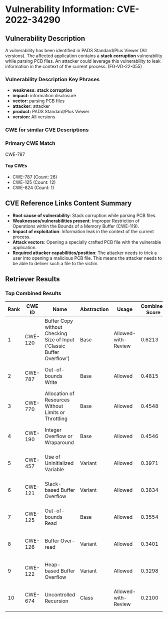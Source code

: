 # Vulnerability Information: CVE-2022-34290

## Vulnerability Description
A vulnerability has been identified in PADS Standard/Plus Viewer (All versions). The affected application contains a **stack corruption** vulnerability while parsing PCB files. An attacker could leverage this vulnerability to leak information in the context of the current process. (FG-VD-22-055)

### Vulnerability Description Key Phrases
- **weakness:** **stack corruption**
- **impact:** information disclosure
- **vector:** parsing PCB files
- **attacker:** attacker
- **product:** PADS Standard/Plus Viewer
- **version:** All versions

### CWE for similar CVE Descriptions
### Primary CWE Match
CWE-787

#### Top CWEs
- CWE-787 (Count: 26)
- CWE-125 (Count: 12)
- CWE-824 (Count: 1)

## CVE Reference Links Content Summary
- **Root cause of vulnerability**: Stack corruption while parsing PCB files.
- **Weaknesses/vulnerabilities present**: Improper Restriction of Operations within the Bounds of a Memory Buffer (CWE-119).
- **Impact of exploitation**: Information leak in the context of the current process.
- **Attack vectors**: Opening a specially crafted PCB file with the vulnerable application.
- **Required attacker capabilities/position**: The attacker needs to trick a user into opening a malicious PCB file. This means the attacker needs to be able to deliver such a file to the victim.

## Retriever Results

### Top Combined Results

| Rank | CWE ID | Name | Abstraction | Usage | Combined Score | Retrievers | Individual Scores |
|------|--------|------|-------------|-------|---------------|------------|-------------------|
| 1 | CWE-120 | Buffer Copy without Checking Size of Input ('Classic Buffer Overflow') | Base | Allowed-with-Review | 0.6213 | dense, sparse, graph | dense: 0.500, sparse: 0.160, graph: 0.865 |
| 2 | CWE-787 | Out-of-bounds Write | Base | Allowed | 0.4815 | sparse, graph | sparse: 0.217, graph: 1.000 |
| 3 | CWE-770 | Allocation of Resources Without Limits or Throttling | Base | Allowed | 0.4548 | sparse, graph | sparse: 0.170, graph: 1.000 |
| 4 | CWE-190 | Integer Overflow or Wraparound | Base | Allowed | 0.4546 | sparse, graph | sparse: 0.170, graph: 1.000 |
| 5 | CWE-457 | Use of Uninitialized Variable | Variant | Allowed | 0.3971 | sparse, graph | sparse: 0.197, graph: 0.888 |
| 6 | CWE-121 | Stack-based Buffer Overflow | Variant | Allowed | 0.3834 | dense, sparse | dense: 0.571, sparse: 0.227 |
| 7 | CWE-125 | Out-of-bounds Read | Base | Allowed | 0.3554 | dense, sparse | dense: 0.515, sparse: 0.170 |
| 8 | CWE-126 | Buffer Over-read | Variant | Allowed | 0.3401 | dense, sparse | dense: 0.540, sparse: 0.172 |
| 9 | CWE-122 | Heap-based Buffer Overflow | Variant | Allowed | 0.3298 | dense, sparse | dense: 0.517, sparse: 0.172 |
| 10 | CWE-674 | Uncontrolled Recursion | Class | Allowed-with-Review | 0.2100 | dense, sparse | dense: 0.520, sparse: 0.170 |


